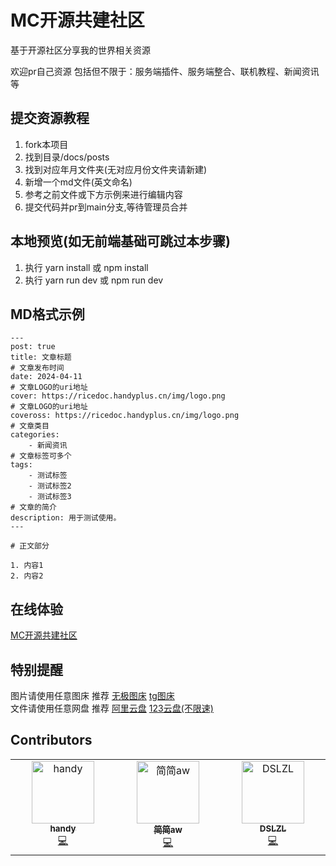 # MC开源共建社区

基于开源社区分享我的世界相关资源

欢迎pr自己资源 包括但不限于：服务端插件、服务端整合、联机教程、新闻资讯等

## 提交资源教程

1. fork本项目
2. 找到目录/docs/posts
3. 找到对应年月文件夹(无对应月份文件夹请新建)
4. 新增一个md文件(英文命名)
5. 参考之前文件或下方示例来进行编辑内容
6. 提交代码并pr到main分支,等待管理员合并

## 本地预览(如无前端基础可跳过本步骤)

1. 执行 yarn install 或 npm install
2. 执行 yarn run dev 或 npm run dev

## MD格式示例

```text
---
post: true
title: 文章标题
# 文章发布时间
date: 2024-04-11
# 文章LOGO的uri地址
cover: https://ricedoc.handyplus.cn/img/logo.png
# 文章LOGO的uri地址
coveross: https://ricedoc.handyplus.cn/img/logo.png
# 文章类目
categories:
    - 新闻资讯
# 文章标签可多个
tags:
    - 测试标签
    - 测试标签2
    - 测试标签3
# 文章的简介
description: 用于测试使用。
---

# 正文部分

1. 内容1
2. 内容2

```

## 在线体验

[MC开源共建社区](https://doc.mcbbs.top)

## 特别提醒

图片请使用任意图床 推荐 [无极图床](https://img.fastmirror.net/upload)  [tg图床](https://github.com/cf-pages/Telegraph-Image)  
文件请使用任意网盘 推荐 [阿里云盘](https://www.alipan.com/) [123云盘(不限速)](https://www.123pan.com)

## Contributors

<!-- ALL-CONTRIBUTORS-LIST:START - Do not remove or modify this section -->
<!-- prettier-ignore-start -->
<!-- markdownlint-disable -->
<table>
  <tbody>
    <tr>
      <td align="center" valign="top" width="14.28%"><a href="https://github.com/handy-git"><img src="https://avatars.githubusercontent.com/u/32837980?v=4?s=100" width="100px;" alt="handy"/><br /><sub><b>handy</b></sub></a><br /><a href="#code-handy-git" title="Code">💻</a></td>
      <td align="center" valign="top" width="14.28%"><a href="https://github.com/jianjianai"><img src="https://avatars.githubusercontent.com/u/59829816?v=4?s=100" width="100px;" alt="简简aw"/><br /><sub><b>简简aw</b></sub></a><br /><a href="#code-jianjianai" title="Code">💻</a></td>
      <td align="center" valign="top" width="14.28%"><a href="https://github.com/DSLZL"><img src="https://avatars.githubusercontent.com/u/92631890?v=4?s=100" width="100px;" alt="DSLZL"/><br /><sub><b>DSLZL</b></sub></a><br /><a href="#code-DSLZL" title="Code">💻</a></td>
    </tr>
  </tbody>
</table>

<!-- markdownlint-restore -->
<!-- prettier-ignore-end -->

<!-- ALL-CONTRIBUTORS-LIST:END -->
